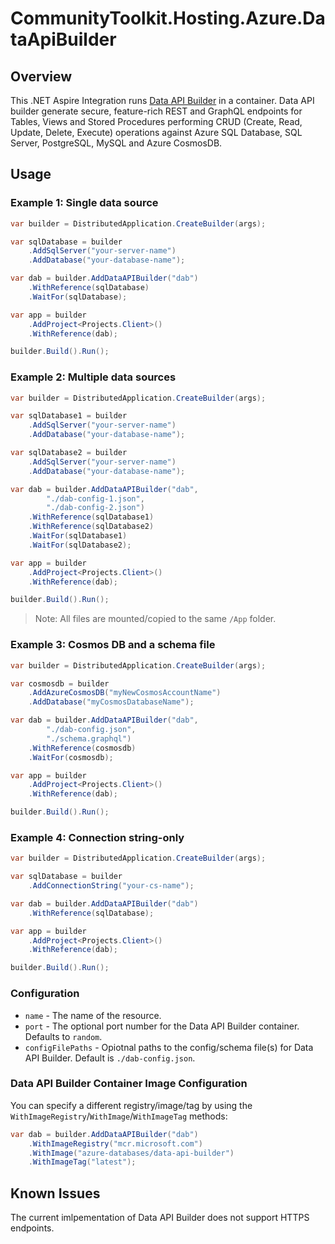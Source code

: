 # CommunityToolkit.Hosting.Azure.DataApiBuilder

## Overview

This .NET Aspire Integration runs [Data API Builder](https://aka.ms/dab/docs) in a container. Data API builder generate secure, feature-rich REST and GraphQL endpoints for Tables, Views and Stored Procedures performing CRUD (Create, Read, Update, Delete, Execute) operations against Azure SQL Database, SQL Server, PostgreSQL, MySQL and Azure CosmosDB. 

## Usage

### Example 1: Single data source

```csharp
var builder = DistributedApplication.CreateBuilder(args);

var sqlDatabase = builder
    .AddSqlServer("your-server-name")
    .AddDatabase("your-database-name");

var dab = builder.AddDataAPIBuilder("dab")
    .WithReference(sqlDatabase)
    .WaitFor(sqlDatabase);

var app = builder
    .AddProject<Projects.Client>()
    .WithReference(dab);

builder.Build().Run();
```

### Example 2: Multiple data sources

```csharp
var builder = DistributedApplication.CreateBuilder(args);

var sqlDatabase1 = builder
    .AddSqlServer("your-server-name")
    .AddDatabase("your-database-name");

var sqlDatabase2 = builder
    .AddSqlServer("your-server-name")
    .AddDatabase("your-database-name");

var dab = builder.AddDataAPIBuilder("dab", 
        "./dab-config-1.json", 
        "./dab-config-2.json")
    .WithReference(sqlDatabase1)
    .WithReference(sqlDatabase2)
    .WaitFor(sqlDatabase1)
    .WaitFor(sqlDatabase2);

var app = builder
    .AddProject<Projects.Client>()
    .WithReference(dab);

builder.Build().Run();
```

> Note: All files are mounted/copied to the same `/App` folder.

### Example 3: Cosmos DB and a schema file

```csharp
var builder = DistributedApplication.CreateBuilder(args);

var cosmosdb = builder
    .AddAzureCosmosDB("myNewCosmosAccountName")
    .AddDatabase("myCosmosDatabaseName");

var dab = builder.AddDataAPIBuilder("dab",
        "./dab-config.json",
        "./schema.graphql")
    .WithReference(cosmosdb)
    .WaitFor(cosmosdb);

var app = builder
    .AddProject<Projects.Client>()
    .WithReference(dab);

builder.Build().Run();
```

### Example 4: Connection string-only

```csharp
var builder = DistributedApplication.CreateBuilder(args);

var sqlDatabase = builder
    .AddConnectionString("your-cs-name");

var dab = builder.AddDataAPIBuilder("dab")
    .WithReference(sqlDatabase);

var app = builder
    .AddProject<Projects.Client>()
    .WithReference(dab);

builder.Build().Run();
```

### Configuration

- `name` - The name of the resource.
- `port` - The optional port number for the Data API Builder container. Defaults to `random`.
- `configFilePaths` - Opiotnal paths to the config/schema file(s) for Data API Builder. Default is `./dab-config.json`.

### Data API Builder Container Image Configuration

You can specify a different registry/image/tag by using the `WithImageRegistry`/`WithImage`/`WithImageTag` methods:

```csharp
var dab = builder.AddDataAPIBuilder("dab")
    .WithImageRegistry("mcr.microsoft.com")
    .WithImage("azure-databases/data-api-builder")
    .WithImageTag("latest");
```

## Known Issues

The current imlpementation of Data API Builder does not support HTTPS endpoints.